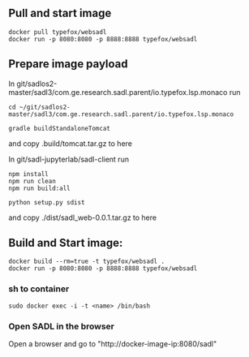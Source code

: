 ## Pull and start image

```
docker pull typefox/websadl
docker run -p 8080:8080 -p 8888:8888 typefox/websadl

```

## Prepare image payload

In git/sadlos2-master/sadl3/com.ge.research.sadl.parent/io.typefox.lsp.monaco
run

```
cd ~/git/sadlos2-master/sadl3/com.ge.research.sadl.parent/io.typefox.lsp.monaco

gradle buildStandaloneTomcat

```

and copy .build/tomcat.tar.gz to here


In git/sadl-jupyterlab/sadl-client
run

```
npm install
npm run clean
npm run build:all

python setup.py sdist

```
and copy ./dist/sadl_web-0.0.1.tar.gz to here



## Build and Start image:

```
docker build --rm=true -t typefox/websadl .
docker run -p 8080:8080 -p 8888:8888 typefox/websadl
```

### sh to container 
`sudo docker exec -i -t <name> /bin/bash`

### Open SADL in the browser

Open a browser and go to "http://docker-image-ip:8080/sadl"


